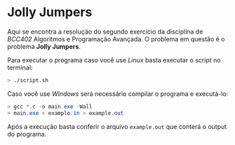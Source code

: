 # **Jolly Jumpers**

Aqui se encontra a resolução do segundo exercício da disciplina de *BCC402* Algoritmos e Programação Avançada. O problema em questão é o problema **Jolly Jumpers**.

Para executar o programa caso você use *Linux* basta executar o script no terminal:

```sh
> ./script.sh
```

Caso você use *Windows* será necessário compilar o programa e executá-lo:

```powershell
> gcc *.c -o main.exe -Wall
> main.exe < example.in > example.out
```

Após a execução basta conferir o arquivo ```example.out``` que conterá o output do programa.